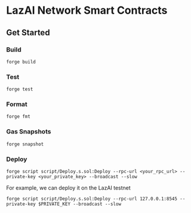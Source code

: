 # LazAI Network Smart Contracts

## Get Started

### Build

```shell
forge build
```

### Test

```shell
forge test
```

### Format

```shell
forge fmt
```

### Gas Snapshots

```shell
forge snapshot
```

### Deploy

```shell
forge script script/Deploy.s.sol:Deploy --rpc-url <your_rpc_url> --private-key <your_private_key> --broadcast --slow
```

For example, we can deploy it on the LazAI testnet

```shell
forge script script/Deploy.s.sol:Deploy --rpc-url 127.0.0.1:8545 --private-key $PRIVATE_KEY --broadcast --slow
```
